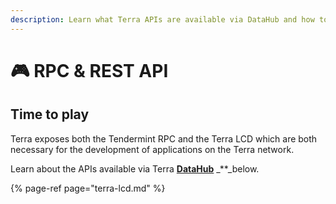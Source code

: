 ```yaml
---
description: Learn what Terra APIs are available via DataHub and how to use them
---
```


# 🎮 RPC & REST API

## Time to play

Terra exposes both the Tendermint RPC and the Terra LCD which are both necessary for the development of applications on the Terra network.

Learn about the APIs available via Terra [**DataHub**](https://datahub.figment.io/sign_up?service=terra) _\*\*_below.

{% page-ref page="terra-lcd.md" %}

